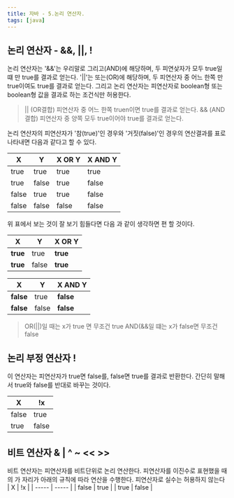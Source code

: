 ```yaml
---
title: 자바 - 5.논리 연산자.
tags: [java]
---
```


## 논리 연산자 - &&, ||, !

논리 연산자는 '&&'는 우리말로 그리고(AND)에 해당하며, 두 피연샂자가 모두 true일 떄 만 true를 결과로 얻는다. '||'는 또는(OR)에 해당하며, 두 피연산자 중 어느 한쪽 만 true이여도 true를 결과로 얻는다. 그리고 논리 연산자는 피연산자로 boolean형 또는 boolean형 값을 결과로 하는 조건식만 허용한다.

> || (OR결합) 피연산자 중 어느 한쪽 truen이면 true를 결과로 얻는다.
> && (AND결합) 피연산자 중 양쪽 모두 true이어야 true를 결과로 얻는다.

논리 연산자의 피연산자가 '참(true)'인 경우와 '거짓(false)'인 경우의 연산결과를 표로 나타내면 다음과 같다고 할 수 있다.

| X     | Y     | X OR Y | X AND Y |
| ----- | ----- | ------ | ------- |
| true  | true  | true   | true    |
| true  | false | true   | false   |
| false | true  | true   | false   |
| false | false | false  | false   |

위 표에서 보는 것이 잘 보기 힘들다면 다음 과 같이 생각하면 편 할 것이다.

| X           | Y     | X OR Y      |
| ----------- | ----- | ----------- |
| <b>true</b> | true  | <b>true</b> |
| <b>true</b> | false | <b>true</b> |

| X            | Y     | X AND Y      |
| ------------ | ----- | ------------ |
| <b>false</b> | true  | <b>false</b> |
| <b>false</b> | false | <b>false</b> |

> OR(||)일 때는 x가 true 면 무조건 true
> AND(&&일 떄는 x가 false면 무조건 false

## 논리 부정 연산자 !

이 연산자는 피연산자가 true면 false를, false면 true를 결과로 반환한다. 간단히 말해서 true와 false를 반대로 바꾸는 것이다.

| X     | !x    |
| ----- | ----- |
| false | true  |
| true  | false |

## 비트 연산자 & | ^ ~ << >>

비트 연산자는 피연산자를 비트단위로 논리 연산한다. 피연산자를 이진수로 표현했을 때 의 가 자리가 아래의 규칙에 따라 연산을 수행한다. 피연산자로 실수는 허용하지 않는다
| X | !x |
| ----- | ----- |
| false | true |
| true | false |

